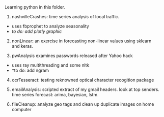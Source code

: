 Learning python in this folder.

1. nashvilleCrashes: time series analysis of local traffic.  
 * uses fbprophet to analyze seasonality
 * *to do: add plotly graphic*


2. nonLinear: an exercise in forecasting non-linear values using sklearn and keras. 


3. pwAnalysis examines passwords released after Yahoo hack
 * uses ray multithreading and some nltk
 * *to do: add ngram

4.  ocrTesseract: testing reknowned optical character recogition package


5.  emailAnalysis: scripted extract of my gmail headers. look at top senders.  time series forecast: arima, bayesian, lstm.


6.  fileCleanup: analyze geo tags and clean up duplicate images on home computer